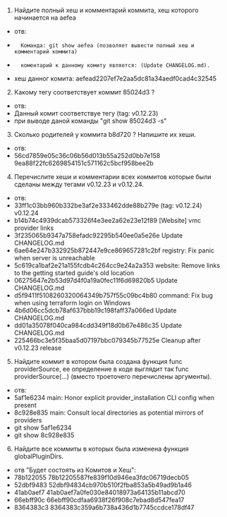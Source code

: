 1. Найдите полный хеш и комментарий коммита, хеш которого начинается на aefea
-	отв:
-       Команда: git show aefea (позволяет вывести полный хеш и комментарий коммита)
-       коментарий к данному комиту является: (Update CHANGELOG.md).
-	хеш данног комита: aefead2207ef7e2aa5dc81a34aedf0cad4c32545

2. Какому тегу соответствует коммит 85024d3 ?
-	отв:
-	Данный комит соответствуе тегу (tag: v0.12.23)	
-	при выводе даной команды "git show 85024d3 -s"

3. Сколько родителей у коммита b8d720 ? Напишите их хеши.
-	отв:
-	56cd7859e05c36c06b56d013b55a252d0bb7e158   9ea88f22fc6269854151c571162c5bcf958bee2b
    
4. Перечислите хеши и комментарии всех коммитов которые были сделаны между тегами v0.12.23 и v0.12.24.
-	отв:
-	33ff1c03bb960b332be3af2e333462dde88b279e (tag: v0.12.24) v0.12.24
-	b14b74c4939dcab573326f4e3ee2a62e23e12f89 [Website] vmc provider links
-	3f235065b9347a758efadc92295b540ee0a5e26e Update CHANGELOG.md
-	6ae64e247b332925b872447e9ce869657281c2bf registry: Fix panic when server is unreachable
-	5c619ca1baf2e21a155fcdb4c264cc9e24a2a353 website: Remove links to the getting started guide's old location
-	06275647e2b53d97d4f0a19a0fec11f6d69820b5 Update CHANGELOG.md
-	d5f9411f5108260320064349b757f55c09bc4b80 command: Fix bug when using terraform login on Windows
-	4b6d06cc5dcb78af637bbb19c198faff37a066ed Update CHANGELOG.md
-	dd01a35078f040ca984cdd349f18d0b67e486c35 Update CHANGELOG.md
-	225466bc3e5f35baa5d07197bbc079345b77525e Cleanup after v0.12.23 release
    
5. Найдите коммит в котором была создана функция func providerSource, 
   ее определение в коде выглядит так func providerSource(...) (вместо троеточего перечислены аргументы).
-	отв:
-	5af1e6234 main: Honor explicit provider_installation CLI config when present
-	8c928e835 main: Consult local directories as potential mirrors of providers
-	git show 5af1e6234
-	git show 8c928e835

6. Найдите все коммиты в которых была изменена функция globalPluginDirs.
-	отв "Будет состоять из Комитов и Хеш":
-	78b122055   78b12205587fe839f10d946ea3fdc06719decb05
-	52dbf9483   52dbf94834cb970b510f2fba853a5b49ad9b1a46 
-	41ab0aef7   41ab0aef7a0fe030e84018973a64135b11abcd70
-	66ebff90c   66ebff90cdfaa6938f26f908c7ebad8d547fea17
-	8364383c3   8364383c359a6b738a436d1b7745ccdce178df47
